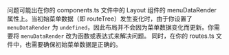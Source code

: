 问题可能出在你的 components.ts 文件中的 Layout 组件的 menuDataRender 属性上。当初始菜单数据（即 routeTree）发生变化时，由于你设置了 `menuDataRender` 为 `undefined`，因此布局并不会因为菜单数据变化而更新。你需要将 `menuDataRender` 改为函数或表达式来解决问题。
同时，在你的 routes.ts 文件中，也需要确保初始菜单数据是正确的。
